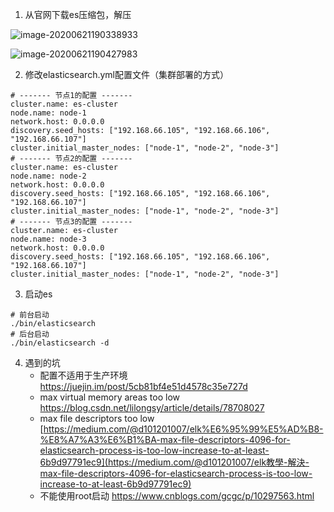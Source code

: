 1.  从官网下载es压缩包，解压

![image-20200621190338933](https://images-1255831004.cos.ap-guangzhou.myqcloud.com/online/image-20200621190338933.png)

![image-20200621190427983](https://images-1255831004.cos.ap-guangzhou.myqcloud.com/online/image-20200621190427983.png)

2.  修改elasticsearch.yml配置文件（集群部署的方式）

```shell
# ------- 节点1的配置 -------
cluster.name: es-cluster
node.name: node-1
network.host: 0.0.0.0
discovery.seed_hosts: ["192.168.66.105", "192.168.66.106", "192.168.66.107"]
cluster.initial_master_nodes: ["node-1", "node-2", "node-3"]
# ------- 节点2的配置 -------
cluster.name: es-cluster
node.name: node-2
network.host: 0.0.0.0
discovery.seed_hosts: ["192.168.66.105", "192.168.66.106", "192.168.66.107"]
cluster.initial_master_nodes: ["node-1", "node-2", "node-3"]
# ------- 节点3的配置 -------
cluster.name: es-cluster
node.name: node-3
network.host: 0.0.0.0
discovery.seed_hosts: ["192.168.66.105", "192.168.66.106", "192.168.66.107"]
cluster.initial_master_nodes: ["node-1", "node-2", "node-3"]
```

3.  启动es

```shell
# 前台启动
./bin/elasticsearch
# 后台启动
./bin/elasticsearch -d
```

4.  遇到的坑
    -   配置不适用于生产环境
        https://juejin.im/post/5cb81bf4e51d4578c35e727d
    -   max virtual memory areas too low
        https://blog.csdn.net/lilongsy/article/details/78708027
    -   max file descriptors too low
        [https://medium.com/@d101201007/elk%E6%95%99%E5%AD%B8-%E8%A7%A3%E6%B1%BA-max-file-descriptors-4096-for-elasticsearch-process-is-too-low-increase-to-at-least-6b9d97791ec9](https://medium.com/@d101201007/elk教學-解決-max-file-descriptors-4096-for-elasticsearch-process-is-too-low-increase-to-at-least-6b9d97791ec9)
    -   不能使用root启动
        https://www.cnblogs.com/gcgc/p/10297563.html

